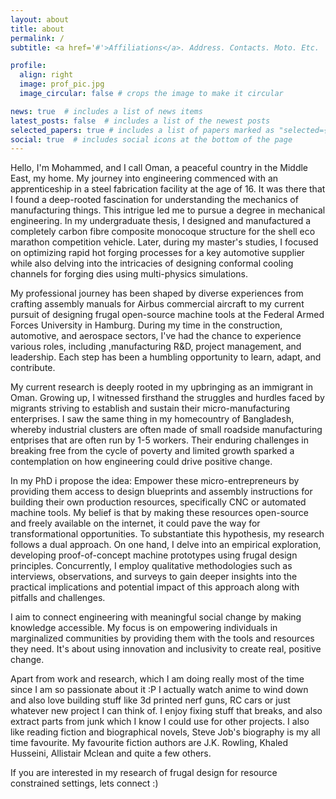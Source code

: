 ```yaml
---
layout: about
title: about
permalink: /
subtitle: <a href='#'>Affiliations</a>. Address. Contacts. Moto. Etc.

profile:
  align: right
  image: prof_pic.jpg
  image_circular: false # crops the image to make it circular

news: true  # includes a list of news items
latest_posts: false  # includes a list of the newest posts
selected_papers: true # includes a list of papers marked as "selected={true}"
social: true  # includes social icons at the bottom of the page
---
```


Hello, I'm Mohammed, and I call Oman, a peaceful country in the Middle East, my home. My journey into engineering commenced with an apprenticeship in a steel fabrication facility at the age of 16. It was there that I found a deep-rooted fascination for understanding the mechanics of manufacturing things. This intrigue led me to pursue a degree in mechanical engineering. In my undergraduate thesis, I designed and manufactured a completely carbon fibre composite monocoque structure for the shell eco marathon competition vehicle. Later, during my master's studies, I focused on optimizing rapid hot forging processes for a key automotive supplier while also delving into the intricacies of designing conformal cooling channels for forging dies using multi-physics simulations.

My professional journey has been shaped by diverse experiences from crafting assembly manuals for Airbus commercial aircraft to my current pursuit of designing frugal open-source machine tools at the Federal Armed Forces University in Hamburg. During my time in the construction, automotive, and aerospace sectors, I've had the chance to experience various roles, including ,manufacturing R&D, project management, and leadership. Each step has been a humbling opportunity to learn, adapt, and contribute.

My current research is deeply rooted in my upbringing as an immigrant in Oman. Growing up, I witnessed firsthand the struggles and hurdles faced by migrants striving to establish and sustain their micro-manufacturing enterprises. I saw the same thing in my homecountry of Bangladesh, whereby industrial clusters are often made of small roadside manufacturing entprises that are often run by 1-5 workers. Their enduring challenges in breaking free from the cycle of poverty and limited growth sparked a contemplation on how engineering could drive positive change.

In my PhD i propose the idea: Empower these micro-entrepreneurs by providing them access to design blueprints and assembly instructions for building their own production resources, specifically CNC or automated machine tools. My belief is that by making these resources open-source and freely available on the internet, it could pave the way for transformational opportunities. To substantiate this hypothesis, my research follows a dual approach. On one hand, I delve into an empirical exploration, developing proof-of-concept machine prototypes using frugal design principles. Concurrently, I employ qualitative methodologies such as interviews, observations, and surveys to gain deeper insights into the practical implications and potential impact of this approach along with pitfalls and challenges.

I aim to connect engineering with meaningful social change by making knowledge accessible. My focus is on empowering individuals in marginalized communities by providing them with the tools and resources they need. It's about using innovation and inclusivity to create real, positive change.

Apart from work and research, which I am doing really most of the time since I am so passionate about it :P I actually watch anime to wind down and also love building stuff like 3d printed nerf guns, RC cars or just whatever new project I can think of. I enjoy fixing stuff that breaks, and also extract parts from junk which I know I could use for other projects. I also like reading fiction and biographical novels, Steve Job's biography is my all time favourite. My favourite fiction authors are J.K. Rowling, Khaled Husseini, Allistair Mclean and quite a few others.

If you are interested in my research of frugal design for resource constrained settings, lets connect :)

<!--So my tentative thesis title is 'Exploring the potential of open source machine tools (OSMT) for the sustainable and cost-effective development of microenterprises in resource constrained settings'. Open source machine tools or OSMT was not an academic term until we coined it in our first conference paper at the CPSL in Vancouver in early 2022. OSMT are machine tools whose blueprints are made freely available on the internet for anyone to access, use, modify, replicate or even sell the machines produced using the designs.My research revolves around investigating how machine tools can be designed for low resource contexts and what challenges and barriers would affect their adoption and diffusion. I use resource constrained migrant run manufacturing micro-enterprises (ME) in Oman as a case study for my work. 

To that effect, I intend to design 4 open source machine tools namely a CNC gas cutter, a CNC milling router, a semi automated large diameter pipe bending machine and a 3D printer. These technologies are not the bleeding edge of technologies but rather outdated in industrialized countries. Moreover, considering how everyone is already talking about the 5th and 6th industrial revolutions, while many manufacturing microenterprises in developing and least developing countries are still using labour intensive and inefficient analog machine tools. Their access to more modern technologies is limited by their limited resources, research capabilities, literacy levels etc.Therefore the divide between the industrialized economies and developing economies is widening and as a result wealth distribution is becoming more and more distorted. 

My work is interdisciplinary since my topic is a socio-technical one. So even though i do work on the engineering design of machines, I do it by keeping the social context of the end user in mind. I do this by carrying out field work that involves qualitative interviews, field observations and focus groups.

Our group brings together people from different disciplines such as engineering, social sciences, geography, economics and law. The crux of our research is really exploring the nexus between open source hardware (OSH) and society.  -->